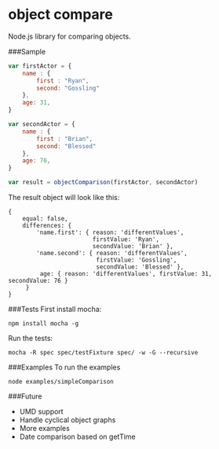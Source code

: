 object compare
=======
Node.js library for comparing objects.

###Sample
```js
var firstActor = {
    name : {
        first : "Ryan",
        second: "Gossling"
    },
    age: 31,
}

var secondActor = {
    name : {
        first : "Brian",
        second: "Blessed"
    },
    age: 76,
}

var result = objectComparison(firstActor, secondActor)
```
The result object will look like this:
```
{ 
    equal: false,
    differences: { 
        'name.first': { reason: 'differentValues',
                        firstValue: 'Ryan',
                        secondValue: 'Brian' },
        'name.second': { reason: 'differentValues',
                         firstValue: 'Gossling',
                         secondValue: 'Blessed' },
         age: { reason: 'differentValues', firstValue: 31, secondValue: 76 } 
     } 
}
```

###Tests
First install mocha: 

    npm install mocha -g

Run the tests:

    mocha -R spec spec/testFixture spec/ -w -G --recursive

###Examples
To run the examples
    
    node examples/simpleComparison

###Future
* UMD support
* Handle cyclical object graphs
* More examples
* Date comparison based on getTime